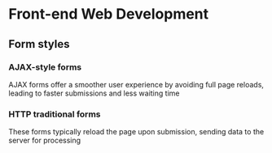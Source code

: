 # Front-end Web Development

## Form styles

### AJAX-style forms

AJAX forms offer a smoother user experience by avoiding full page reloads, leading to faster submissions and less waiting time

### HTTP traditional forms

These forms typically reload the page upon submission, sending data to the server for processing